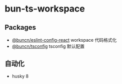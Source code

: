 # bun-ts-workspace

## Packages
+ [@buncn/eslint-config-react](./packages/eslint-config-react/) workspace 代码格式化
+ [@buncn/tsconfig](./packages/tsconfig/) tsconfig 默认配置

## 自动化 
+ husky 8
